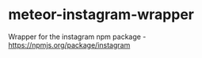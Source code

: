 meteor-instagram-wrapper
========================

Wrapper for the instagram npm package - https://npmjs.org/package/instagram
